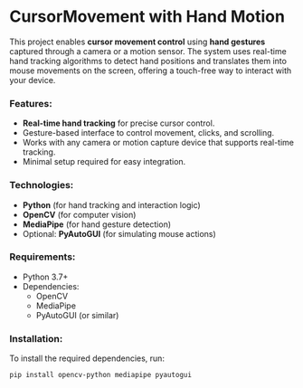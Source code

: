 # CursorMovement with Hand Motion

This project enables **cursor movement control** using **hand gestures** captured through a camera or a motion sensor. The system uses real-time hand tracking algorithms to detect hand positions and translates them into mouse movements on the screen, offering a touch-free way to interact with your device.

### Features:
- **Real-time hand tracking** for precise cursor control.
- Gesture-based interface to control movement, clicks, and scrolling.
- Works with any camera or motion capture device that supports real-time tracking.
- Minimal setup required for easy integration.

### Technologies:
- **Python** (for hand tracking and interaction logic)
- **OpenCV** (for computer vision)
- **MediaPipe** (for hand gesture detection)
- Optional: **PyAutoGUI** (for simulating mouse actions)

### Requirements:
- Python 3.7+ 
- Dependencies: 
  - OpenCV
  - MediaPipe
  - PyAutoGUI (or similar)

### Installation:
To install the required dependencies, run:

```bash
pip install opencv-python mediapipe pyautogui
